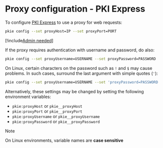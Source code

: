 ﻿# Proxy configuration - PKI Express

To configure [PKI Express](../index.md) to use a proxy for web requests:

```sh
pkie config --set proxyHost=IP --set proxyPort=PORT
```

[!include[Admin needed](includes/admin-needed.md)]

If the proxy requires authentication with username and password, do also:

```sh
pkie config --set proxyUsername=USERNAME --set proxyPassword=PASSWORD
```

On Linux, certain characters on the password such as `!` and `$` may cause problems. In such cases, surround the last argument with simple quotes (`'`):

```sh
pkie config --set proxyUsername=USERNAME --set 'proxyPassword=PASSWORD'
```

Alternatively, these settings may be changed by setting the following environment variables:

* `pkie:proxyHost` or `pkie__proxyHost`
* `pkie:proxyPort` or `pkie__proxyPort`
* `pkie:proxyUsername` or `pkie__proxyUsername`
* `pkie:proxyPassword` or `pkie__proxyPassword`

> [!NOTE]
> On Linux environments, variable names are **case sensitive**
